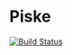 # Piske

[![Build Status](https://travis-ci.org/jblondin/piske.svg?branch=master)](https://travis-ci.org/jblondin/piske)
